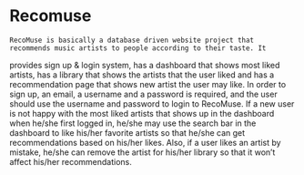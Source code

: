 # Recomuse

	RecoMuse is basically a database driven website project that recommends music artists to people according to their taste. It 
provides sign up & login system, has a dashboard that shows most liked artists, has a library that shows the artists that the user liked 
and has a recommendation page that shows new artist the user may like. In order to sign up, an email, a username and a password is 
required, and the user should use the username and password to login to RecoMuse. If a new user is not happy with the most liked artists 
that shows up in the dashboard when he/she first logged in, he/she may use the search bar in the dashboard to like his/her favorite artists 
so that he/she can get recommendations based on his/her likes. Also, if a user likes an artist by mistake, he/she can remove the artist for 
his/her library so that it won’t affect his/her recommendations. 
